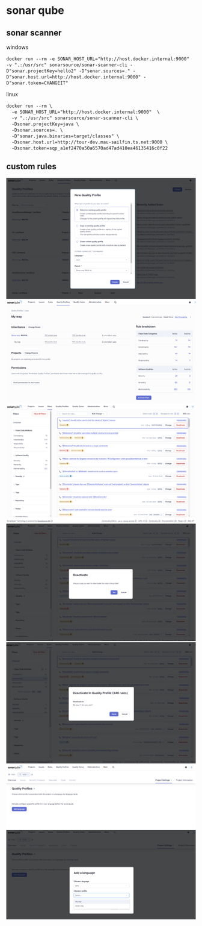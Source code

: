 # sonar qube

## sonar scanner

windows

```
docker run --rm -e SONAR_HOST_URL="http://host.docker.internal:9000"  -v ".:/usr/src" sonarsource/sonar-scanner-cli -D"sonar.projectKey=hello2" -D"sonar.sources=." -D"sonar.host.url=http://host.docker.internal:9000" -D"sonar.token=CHANGEIT"
```

linux

```
docker run --rm \
  -e SONAR_HOST_URL="http://host.docker.internal:9000"  \
  -v ".:/usr/src" sonarsource/sonar-scanner-cli \
  -Dsonar.projectKey=java \
  -Dsonar.sources=. \
  -D"sonar.java.binaries=target/classes" \
  -Dsonar.host.url=http://tour-dev.mau-sailfin.ts.net:9000 \
  -Dsonar.token=sqp_a1ef2470a50a6570ad47ad410ea46135416c8f22
```

## custom rules

![my way](image.png)
![created my way](image-1.png)
![activate](image-2.png)
![dialog](image-3.png)
![bulk deactivate](image-4.png)
![setting-quality](image-5.png)
![select my way](image-6.png)
